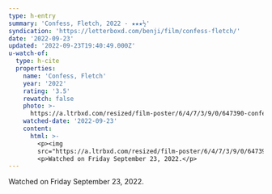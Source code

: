 ```yaml
---
type: h-entry
summary: 'Confess, Fletch, 2022 - ★★★½'
syndication: 'https://letterboxd.com/benji/film/confess-fletch/'
date: '2022-09-23'
updated: '2022-09-23T19:40:49.000Z'
u-watch-of:
  type: h-cite
  properties:
    name: 'Confess, Fletch'
    year: '2022'
    rating: '3.5'
    rewatch: false
    photo: >-
      https://a.ltrbxd.com/resized/film-poster/6/4/7/3/9/0/647390-confess-fletch-0-600-0-900-crop.jpg?v=e519ab762e
    watched-date: '2022-09-23'
    content:
      html: >-
        <p><img
        src="https://a.ltrbxd.com/resized/film-poster/6/4/7/3/9/0/647390-confess-fletch-0-600-0-900-crop.jpg?v=e519ab762e"/></p>
        <p>Watched on Friday September 23, 2022.</p>
---
```

Watched on Friday September 23, 2022.
